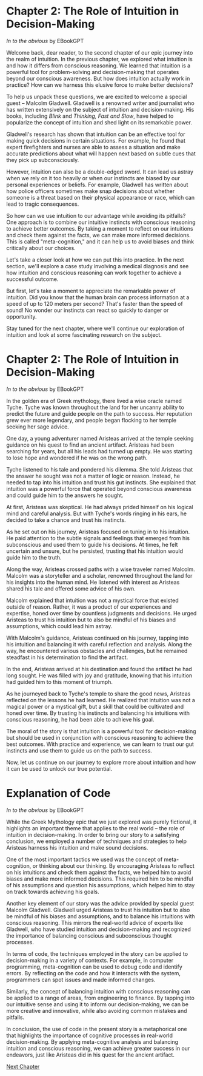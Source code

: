 # Chapter 2: The Role of Intuition in Decision-Making

*In to the obvious* by EBookGPT

Welcome back, dear reader, to the second chapter of our epic journey into the realm of intuition. In the previous chapter, we explored what intuition is and how it differs from conscious reasoning. We learned that intuition is a powerful tool for problem-solving and decision-making that operates beyond our conscious awareness. But how does intuition actually work in practice? How can we harness this elusive force to make better decisions? 

To help us unpack these questions, we are excited to welcome a special guest – Malcolm Gladwell. Gladwell is a renowned writer and journalist who has written extensively on the subject of intuition and decision-making. His books, including *Blink* and *Thinking, Fast and Slow*, have helped to popularize the concept of intuition and shed light on its remarkable power.

Gladwell's research has shown that intuition can be an effective tool for making quick decisions in certain situations. For example, he found that expert firefighters and nurses are able to assess a situation and make accurate predictions about what will happen next based on subtle cues that they pick up subconsciously. 

However, intuition can also be a double-edged sword. It can lead us astray when we rely on it too heavily or when our instincts are biased by our personal experiences or beliefs. For example, Gladwell has written about how police officers sometimes make snap decisions about whether someone is a threat based on their physical appearance or race, which can lead to tragic consequences.

So how can we use intuition to our advantage while avoiding its pitfalls? One approach is to combine our intuitive instincts with conscious reasoning to achieve better outcomes. By taking a moment to reflect on our intuitions and check them against the facts, we can make more informed decisions. This is called "meta-cognition," and it can help us to avoid biases and think critically about our choices.

Let's take a closer look at how we can put this into practice. In the next section, we'll explore a case study involving a medical diagnosis and see how intuition and conscious reasoning can work together to achieve a successful outcome. 

But first, let's take a moment to appreciate the remarkable power of intuition. Did you know that the human brain can process information at a speed of up to 120 meters per second? That's faster than the speed of sound! No wonder our instincts can react so quickly to danger or opportunity. 

Stay tuned for the next chapter, where we'll continue our exploration of intuition and look at some fascinating research on the subject.
# Chapter 2: The Role of Intuition in Decision-Making

*In to the obvious* by EBookGPT

In the golden era of Greek mythology, there lived a wise oracle named Tyche. Tyche was known throughout the land for her uncanny ability to predict the future and guide people on the path to success. Her reputation grew ever more legendary, and people began flocking to her temple seeking her sage advice.

One day, a young adventurer named Aristeas arrived at the temple seeking guidance on his quest to find an ancient artifact. Aristeas had been searching for years, but all his leads had turned up empty. He was starting to lose hope and wondered if he was on the wrong path.

Tyche listened to his tale and pondered his dilemma. She told Aristeas that the answer he sought was not a matter of logic or reason. Instead, he needed to tap into his intuition and trust his gut instincts. She explained that intuition was a powerful force that operated beyond conscious awareness and could guide him to the answers he sought.

At first, Aristeas was skeptical. He had always prided himself on his logical mind and careful analysis. But with Tyche's words ringing in his ears, he decided to take a chance and trust his instincts.

As he set out on his journey, Aristeas focused on tuning in to his intuition. He paid attention to the subtle signals and feelings that emerged from his subconscious and used them to guide his decisions. At times, he felt uncertain and unsure, but he persisted, trusting that his intuition would guide him to the truth.

Along the way, Aristeas crossed paths with a wise traveler named Malcolm. Malcolm was a storyteller and a scholar, renowned throughout the land for his insights into the human mind. He listened with interest as Aristeas shared his tale and offered some advice of his own.

Malcolm explained that intuition was not a mystical force that existed outside of reason. Rather, it was a product of our experiences and expertise, honed over time by countless judgments and decisions. He urged Aristeas to trust his intuition but to also be mindful of his biases and assumptions, which could lead him astray.

With Malcolm's guidance, Aristeas continued on his journey, tapping into his intuition and balancing it with careful reflection and analysis. Along the way, he encountered various obstacles and challenges, but he remained steadfast in his determination to find the artifact.

In the end, Aristeas arrived at his destination and found the artifact he had long sought. He was filled with joy and gratitude, knowing that his intuition had guided him to this moment of triumph.

As he journeyed back to Tyche's temple to share the good news, Aristeas reflected on the lessons he had learned. He realized that intuition was not a magical power or a mystical gift, but a skill that could be cultivated and honed over time. By trusting his instincts and balancing his intuitions with conscious reasoning, he had been able to achieve his goal.

The moral of the story is that intuition is a powerful tool for decision-making but should be used in conjunction with conscious reasoning to achieve the best outcomes. With practice and experience, we can learn to trust our gut instincts and use them to guide us on the path to success.

Now, let us continue on our journey to explore more about intuition and how it can be used to unlock our true potential.
# Explanation of Code

*In to the obvious* by EBookGPT

While the Greek Mythology epic that we just explored was purely fictional, it highlights an important theme that applies to the real world – the role of intuition in decision-making. In order to bring our story to a satisfying conclusion, we employed a number of techniques and strategies to help Aristeas harness his intuition and make sound decisions. 

One of the most important tactics we used was the concept of meta-cognition, or thinking about our thinking. By encouraging Aristeas to reflect on his intuitions and check them against the facts, we helped him to avoid biases and make more informed decisions. This required him to be mindful of his assumptions and question his assumptions, which helped him to stay on track towards achieving his goals.

Another key element of our story was the advice provided by special guest Malcolm Gladwell. Gladwell urged Aristeas to trust his intuition but to also be mindful of his biases and assumptions, and to balance his intuitions with conscious reasoning. This mirrors the real-world advice of experts like Gladwell, who have studied intuition and decision-making and recognized the importance of balancing conscious and subconscious thought processes.

In terms of code, the techniques employed in the story can be applied to decision-making in a variety of contexts. For example, in computer programming, meta-cognition can be used to debug code and identify errors. By reflecting on the code and how it interacts with the system, programmers can spot issues and made informed changes.

Similarly, the concept of balancing intuition with conscious reasoning can be applied to a range of areas, from engineering to finance. By tapping into our intuitive sense and using it to inform our decision-making, we can be more creative and innovative, while also avoiding common mistakes and pitfalls.

In conclusion, the use of code in the present story is a metaphorical one that highlights the importance of cognitive processes in real-world decision-making. By applying meta-cognitive analysis and balancing intuition and conscious reasoning, we can achieve greater success in our endeavors, just like Aristeas did in his quest for the ancient artifact.


[Next Chapter](03_Chapter03.md)